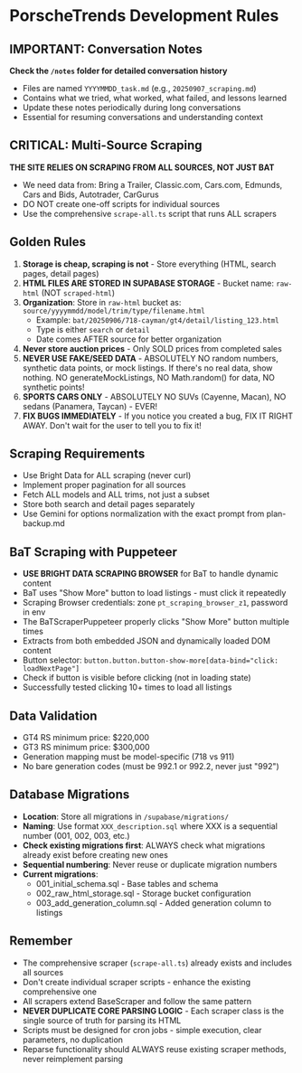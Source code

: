 # PorscheTrends Development Rules

## IMPORTANT: Conversation Notes
**Check the `/notes` folder for detailed conversation history**
- Files are named `YYYYMMDD_task.md` (e.g., `20250907_scraping.md`)
- Contains what we tried, what worked, what failed, and lessons learned
- Update these notes periodically during long conversations
- Essential for resuming conversations and understanding context

## CRITICAL: Multi-Source Scraping
**THE SITE RELIES ON SCRAPING FROM ALL SOURCES, NOT JUST BAT**
- We need data from: Bring a Trailer, Classic.com, Cars.com, Edmunds, Cars and Bids, Autotrader, CarGurus
- DO NOT create one-off scripts for individual sources
- Use the comprehensive `scrape-all.ts` script that runs ALL scrapers

## Golden Rules
1. **Storage is cheap, scraping is not** - Store everything (HTML, search pages, detail pages)
2. **HTML FILES ARE STORED IN SUPABASE STORAGE** - Bucket name: `raw-html` (NOT `scraped-html`)
3. **Organization**: Store in `raw-html` bucket as: `source/yyyymmdd/model/trim/type/filename.html`
   - Example: `bat/20250906/718-cayman/gt4/detail/listing_123.html`
   - Type is either `search` or `detail`
   - Date comes AFTER source for better organization
4. **Never store auction prices** - Only SOLD prices from completed sales
5. **NEVER USE FAKE/SEED DATA** - ABSOLUTELY NO random numbers, synthetic data points, or mock listings. If there's no real data, show nothing. NO generateMockListings, NO Math.random() for data, NO synthetic points!
6. **SPORTS CARS ONLY** - ABSOLUTELY NO SUVs (Cayenne, Macan), NO sedans (Panamera, Taycan) - EVER!
7. **FIX BUGS IMMEDIATELY** - If you notice you created a bug, FIX IT RIGHT AWAY. Don't wait for the user to tell you to fix it!

## Scraping Requirements
- Use Bright Data for ALL scraping (never curl)
- Implement proper pagination for all sources
- Fetch ALL models and ALL trims, not just a subset
- Store both search and detail pages separately
- Use Gemini for options normalization with the exact prompt from plan-backup.md

## BaT Scraping with Puppeteer
- **USE BRIGHT DATA SCRAPING BROWSER** for BaT to handle dynamic content
- BaT uses "Show More" button to load listings - must click it repeatedly
- Scraping Browser credentials: zone `pt_scraping_browser_z1`, password in env
- The BaTScraperPuppeteer properly clicks "Show More" button multiple times
- Extracts from both embedded JSON and dynamically loaded DOM content
- Button selector: `button.button.button-show-more[data-bind="click: loadNextPage"]`
- Check if button is visible before clicking (not in loading state)
- Successfully tested clicking 10+ times to load all listings

## Data Validation
- GT4 RS minimum price: $220,000
- GT3 RS minimum price: $300,000
- Generation mapping must be model-specific (718 vs 911)
- No bare generation codes (must be 992.1 or 992.2, never just "992")

## Database Migrations
- **Location**: Store all migrations in `/supabase/migrations/`
- **Naming**: Use format `XXX_description.sql` where XXX is a sequential number (001, 002, 003, etc.)
- **Check existing migrations first**: ALWAYS check what migrations already exist before creating new ones
- **Sequential numbering**: Never reuse or duplicate migration numbers
- **Current migrations**:
  - 001_initial_schema.sql - Base tables and schema
  - 002_raw_html_storage.sql - Storage bucket configuration
  - 003_add_generation_column.sql - Added generation column to listings

## Remember
- The comprehensive scraper (`scrape-all.ts`) already exists and includes all sources
- Don't create individual scraper scripts - enhance the existing comprehensive one
- All scrapers extend BaseScraper and follow the same pattern
- **NEVER DUPLICATE CORE PARSING LOGIC** - Each scraper class is the single source of truth for parsing its HTML
- Scripts must be designed for cron jobs - simple execution, clear parameters, no duplication
- Reparse functionality should ALWAYS reuse existing scraper methods, never reimplement parsing